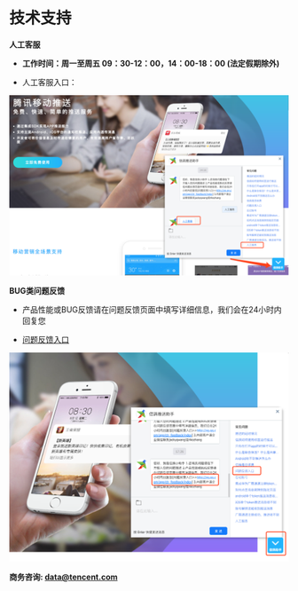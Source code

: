 # 技术支持

**人工客服**
 
- **工作时间：周一至周五 09：30-12：00，14：00-18：00  (法定假期除外)**

- 人工客服入口：

![](/assets/人工客服.png)

**BUG类问题反馈**

- 产品性能或BUG反馈请在问题反馈页面中填写详细信息，我们会在24小时内回复您

- [问题反馈入口](http://xg.qq.com/app/ctr_feedback/index)

![](/assets/问题反馈.png)

**商务咨询: data@tencent.com**

